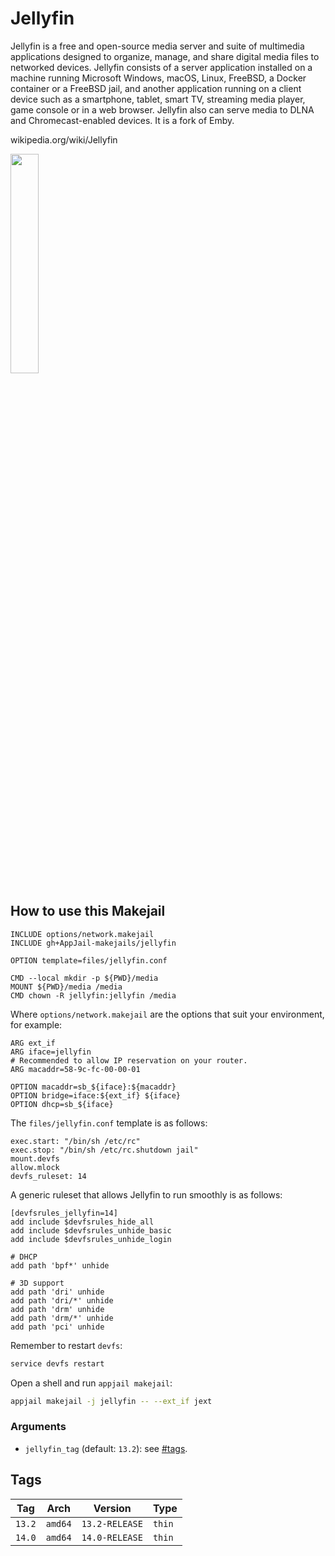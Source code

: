 # Jellyfin

Jellyfin is a free and open-source media server and suite of multimedia applications designed to organize, manage, and share digital media files to networked devices. Jellyfin consists of a server application installed on a machine running Microsoft Windows, macOS, Linux, FreeBSD, a Docker container or a FreeBSD jail, and another application running on a client device such as a smartphone, tablet, smart TV, streaming media player, game console or in a web browser. Jellyfin also can serve media to DLNA and Chromecast-enabled devices. It is a fork of Emby.

wikipedia.org/wiki/Jellyfin

<img src="https://upload.wikimedia.org/wikipedia/commons/thumb/f/f5/Jelly-banner-light.svg/1024px-Jelly-banner-light.svg.png" width="30%" height="auto">

## How to use this Makejail

```
INCLUDE options/network.makejail
INCLUDE gh+AppJail-makejails/jellyfin

OPTION template=files/jellyfin.conf

CMD --local mkdir -p ${PWD}/media
MOUNT ${PWD}/media /media
CMD chown -R jellyfin:jellyfin /media
```

Where `options/network.makejail` are the options that suit your environment, for example:

```
ARG ext_if
ARG iface=jellyfin
# Recommended to allow IP reservation on your router.
ARG macaddr=58-9c-fc-00-00-01

OPTION macaddr=sb_${iface}:${macaddr}
OPTION bridge=iface:${ext_if} ${iface}
OPTION dhcp=sb_${iface}
```

The `files/jellyfin.conf` template is as follows:

```
exec.start: "/bin/sh /etc/rc"
exec.stop: "/bin/sh /etc/rc.shutdown jail"
mount.devfs
allow.mlock
devfs_ruleset: 14
```

A generic ruleset that allows Jellyfin to run smoothly is as follows:

```
[devfsrules_jellyfin=14]
add include $devfsrules_hide_all
add include $devfsrules_unhide_basic
add include $devfsrules_unhide_login

# DHCP
add path 'bpf*' unhide

# 3D support
add path 'dri' unhide
add path 'dri/*' unhide
add path 'drm' unhide
add path 'drm/*' unhide
add path 'pci' unhide
```

Remember to restart `devfs`:

```sh
service devfs restart
```

Open a shell and run `appjail makejail`:

```sh
appjail makejail -j jellyfin -- --ext_if jext
```

### Arguments

* `jellyfin_tag` (default: `13.2`): see [#tags](#tags).

## Tags

| Tag        | Arch    | Version        | Type   |
| ---------- | ------- | -------------- | ------ |
| `13.2`     | `amd64` | `13.2-RELEASE` | `thin` |
| `14.0`     | `amd64` | `14.0-RELEASE` | `thin` |
